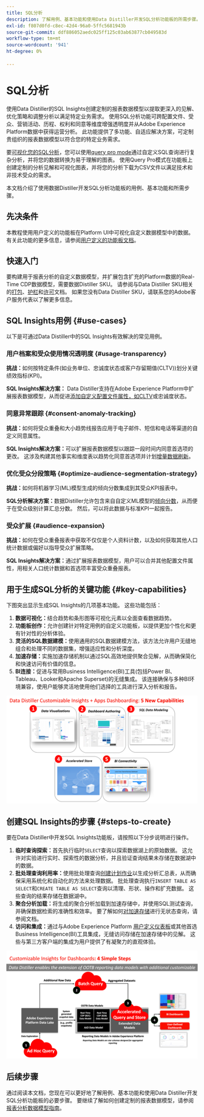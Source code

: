 ```yaml
---
title: SQL分析
description: 了解用例、基本功能和使用Data Distiller开发SQL分析功能板的所需步骤。 了解Data Distiller中的SQL分析功能如何增强透明度并获得不同维度（如用户档案、受众、营销活动、历程、权利和同意）的操作分析。
exl-id: f807d0fd-c8ec-42d4-96a0-5ffc5681943b
source-git-commit: ddf886052aedc025ff125c03ab63877cb049583d
workflow-type: tm+mt
source-wordcount: '941'
ht-degree: 0%

---
```


# SQL分析

使用Data Distiller的SQL Insights创建定制的报表数据模型以提取更深入的见解、优化策略和调整分析以满足特定业务需求。 使用SQL分析功能可跨配置文件、受众、营销活动、历程、权利和同意等维度增强透明度并从Adobe Experience Platform数据中获得运营分析。 此功能提供了多功能、自适应解决方案，可定制贵组织的报表数据模型以符合您的特定业务需求。

要[可视化您的SQL分析](../../../dashboards/sql-insights-query-pro-mode/overview.md)，您可以使用[query pro mode](../../../dashboards/sql-insights-query-pro-mode/overview.md)通过自定义SQL查询进行复杂分析，并将您的数据转换为易于理解的图表。 使用Query Pro模式在功能板上创建定制的分析见解和可视化图表，并将您的分析下载为CSV文件以满足技术和非技术受众的需求。

本文档介绍了使用数据Distiller开发SQL分析功能板的用例、基本功能和所需步骤。

## 先决条件

本教程使用用户定义的功能板在Platform UI中可视化自定义数据模型中的数据。 有关此功能的更多信息，请参阅[用户定义的功能板文档](../../../dashboards/standard-dashboards.md)。

## 快速入门

要构建用于报表分析的自定义数据模型，并扩展包含扩充的Platform数据的Real-Time CDP数据模型，需要数据Distiller SKU。 请参阅与Data Distiller SKU相关的[打包](../../packaging.md)、[护栏](../../guardrails.md#query-accelerated-store)和[许可](../../data-distiller/license-usage.md)文档。 如果您没有Data Distiller SKU，请联系您的Adobe客户服务代表以了解更多信息。

## SQL Insights用例 {#use-cases}

以下是可通过Data Distiller中的SQL Insights有效解决的常见用例。

### 用户档案和受众使用情况透明度 {#usage-transparency}

**挑战：**&#x200B;如何按特定条件(如业务单位、忠诚度状态或客户存留期值(CLTV))划分关键绩效指标(KPI)。

**SQL Insights解决方案：** Data Distiller支持在Adobe Experience Platform中扩展报表数据模型，从而促进[添加自定义配置文件属性，如CLTV](../../use-cases/customer-lifetime-value.md)或忠诚度状态。

### 同意异常跟踪 {#consent-anomaly-tracking}

**挑战：**&#x200B;如何将受众重叠和大小趋势线报告应用于电子邮件、短信和电话等渠道的自定义同意属性。

**SQL Insights解决方案：**&#x200B;可以扩展报表数据模型以跟踪一段时间内同意首选项的更改。 这涉及构建其他事实和维度表以趋势化同意首选项并计划[增量数据刷新](../../key-concepts/incremental-load.md)。

### 优化受众分段策略 {#optimize-audience-segmentation-strategy}

**挑战：**&#x200B;如何将机器学习(ML)模型生成的倾向分数集成到其受众KPI报表中。

**SQL分析解决方案：**&#x200B;数据Distiller允许包含来自自定义ML模型的[倾向分数](../../use-cases/propensity-score.md)，从而便于在受众级别计算汇总分数。 然后，可以将此数据与标准KPI一起报告。

### 受众扩展 {#audience-expansion}

**挑战：**&#x200B;如何在受众重叠报表中获取不仅仅是个人资料计数，以及如何获取其他人口统计数据或偏好以指导受众扩展策略。

**SQL Insights解决方案：**&#x200B;通过扩展报表数据模型，用户可以合并其他配置文件属性，用相关人口统计数据和首选项丰富受众重叠报表。

## 用于生成SQL分析的关键功能 {#key-capabilities}

下图突出显示生成SQL Insights的几项基本功能。 这些功能包括：

1. **数据可视化：**&#x200B;结合趋势和条形图等可视化元素以全面查看数据趋势。
1. **功能板创作：**&#x200B;允许创建针对特定用例的自定义功能板，以提供更加个性化和更有针对性的分析体验。
1. **灵活的SQL数据建模：**&#x200B;使用通用的SQL数据建模方法，该方法允许用户无缝地组合和处理不同的数据集，增强适应性和分析深度。
1. **加速存储：**&#x200B;实施加速存储机制以通过SQL高效地提供聚合见解，从而确保简化和快速访问有价值的信息。
1. **BI连接：**&#x200B;促进与常用Business Intelligence(BI)工具(包括Power BI、Tableau、Looker和Apache Superset)的无缝集成。 该连接确保与多种BI环境兼容，使用户能够灵活地使用他们选择的工具进行深入分析和报告。

![数据Distiller SQL Insights的主要功能的可视表示形式。](../../images/data-distiller/sql-insights/key-capabilities-of-customizable-insights.png)

## 创建SQL Insights的步骤 {#steps-to-create}

要在Data Distiller中开发SQL Insights功能板，请按照以下分步说明进行操作。

1. **临时查询探索：**&#x200B;首先执行临时`SELECT`查询以探索数据湖上的原始数据。 这允许对实验进行实时、探索性的数据分析，并且验证查询结果未存储在数据湖中的数据。
1. **批处理查询利用率：**&#x200B;使用批处理查询[创建计划作业](../../api/scheduled-queries.md#create-a-new-scheduled-query)以生成分析汇总表，从而确保采用系统化和自动化的方法来处理数据。 批处理查询执行`INSERT TABLE AS SELECT`和`CREATE TABLE AS SELECT`查询以清理、形状、操作和扩充数据。 这些查询的结果存储在数据湖中。
1. **聚合分析加载：**&#x200B;将生成的聚合分析加载到加速存储中，并使用SQL测试查询，并确保数据检索的准确性和效率。 要了解如何[对加速存储](../../api/accelerated-queries.md)进行无状态查询，请参阅文档。
1. **访问和集成：**&#x200B;通过与Adobe Experience Platform [用户定义仪表板](../../../dashboards/standard-dashboards.md)或其他首选Business Intelligence(BI)工具集成，无缝访问存储在加速存储中的见解。 这些与第三方客户端的集成为用户提供了有凝聚力的直观体验。

![说明数据Distiller中SQL Insights四个步骤的信息图表。](../../images/data-distiller/sql-insights/steps-to-customizable-insights.png)

## 后续步骤

通过阅读本文档，您现在可以更好地了解用例、基本功能和使用Data Distiller开发SQL分析功能板的必要步骤。 要继续了解如何创建定制的报表数据模型，请参阅[报表分析数据模型指南](./reporting-insights-data-model.md)。
